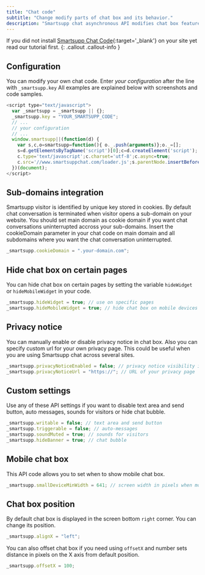 ```yaml
---
title: "Chat code"
subtitle: "Change modify parts of chat box and its behavior."
description: "Smartsupp chat asynchronous API modifies chat box features, behavior, design, languages, customer info and pre-chat."
---
```


If you did not install [Smartsupp Chat Code](https://www.smartsupp.com/help/smartsupp-chat-code/){:target='\_blank'} on your site yet read our tutorial first.
{: .callout .callout-info }

## Configuration

You can modify your own chat code. Enter _your configuration_ after the line with `_smartsupp.key` All examples are explained below with screenshots and code samples.

```js
<script type="text/javascript">
  var _smartsupp = _smartsupp || {};
  _smartsupp.key = "YOUR_SMARTSUPP_CODE";
  // ...
  // your configuration
  // ...
  window.smartsupp||(function(d) {
    var s,c,o=smartsupp=function(){ o._.push(arguments)};o._=[];
    s=d.getElementsByTagName('script')[0];c=d.createElement('script');
    c.type='text/javascript';c.charset='utf-8';c.async=true;
    c.src='//www.smartsuppchat.com/loader.js';s.parentNode.insertBefore(c,s);
  })(document);
</script>
```

## Sub-domains integration

Smartsupp visitor is identified by unique key stored in cookies. By default chat conversation is terminated when visitor opens a sub-domain on your website. You should set main domain as cookie domain if you want chat conversations uninterrupted accross your sub-domains. Insert the cookieDomain parameter in your chat code on main domain and all subdomains where you want the chat conversation uninterrupted.

```js
_smartsupp.cookieDomain = ".your-domain.com";
```

## Hide chat box on certain pages

You can hide chat box on certain pages by setting the variable `hideWidget` or `hideMobileWidget` in your code.

```js
_smartsupp.hideWidget = true; // use on specific pages
_smartsupp.hideMobileWidget = true; // hide chat box on mobile devices
```

## Privacy notice

You can manually enable or disable privacy notice in chat box. Also you can specify custom url for your own privacy page. This could be useful when you are using Smartsupp chat across several sites.

```js
_smartsupp.privacyNoticeEnabled = false; // privacy notice visibility in chat widget
_smartsupp.privacyNoticeUrl = "https://"; // URL of your privacy page
```

## Custom settings

Use any of these API settings if you want to disable text area and send button, auto messages, sounds for visitors or hide chat bubble.

```js
_smartsupp.writable = false; // text area and send button
_smartsupp.triggerable = false; // auto-messages
_smartsupp.soundMuted = true; // sounds for visitors
_smartsupp.hideBanner = true; // chat bubble
```

## Mobile chat box

This API code allows you to set when to show mobile chat box.

```js
_smartsupp.smallDeviceMinWidth = 641; // screen width in pixels when mobile chat box is shown
```


## Chat box position

By default chat box is displayed in the screen bottom `right` corner. You can change its position.

```js
_smartsupp.alignX = "left";
```

You can also offset chat box if you need using `offsetX` and number sets distance in pixels on the X axis from default position.

```js
_smartsupp.offsetX = 100;
```

